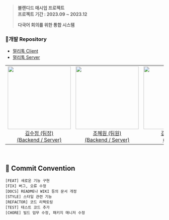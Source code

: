 > **블랜디드 매시업 프로젝트** <br/>
> **프로젝트 기간 : 2023.09 ~ 2023.12**
>
> **다국어 회의를 위한 통합 시스템**
>

### 📍개발 Repository
- [멀리톡 Client](https://github.com/Team-Speakers/mlt-client) <br>
- [멀리톡 Server](https://github.com/Team-Speakers/mlt-server)

<table>
  <tr>
    <td align="center"><a href="https://github.com/iamsoojung"><img src="https://github.com/AgeBloomers/.github/assets/65272297/9c07a41c-0d21-4f43-b0c8-41206b2ece3e" width="200px;" alt=""/><br />김수정 (팀장)<br />(Backend / Server)</td>
    <td align="center"><a href="https://github.com/jhw296"><img src="https://github.com/AgeBloomers/.github/assets/65272297/b395dfa5-04e1-41c4-96ed-1b965fbe1df0" width="200px;" alt=""/><br />조혜원 (팀원)<br />(Backend / Server)</td>
    <td align="center"><a href="https://github.com/ym1021"><img src="https://github.com/Team-Speakers/.github/assets/65272297/3c08873c-51f8-4ae7-af7e-927b42d643ce" width="200px;" alt=""/><br />김보경 (팀원)<br />(WebRTC)</td>
    <td align="center"><a href="https://github.com/JuYa1"><img src="https://github.com/Team-Speakers/.github/assets/65272297/989eed4a-4139-4422-bdee-eb73dd77ddc6" width="200px;" alt=""/><br />박성주 (팀원)<br />(Frontend / WebRTC)</td>
    <td align="center"><a href="https://github.com/baejinhee"><img src="https://github.com/Team-Speakers/.github/assets/65272297/9815331a-d265-4f5e-a987-9702df387143" width="200px;" alt=""/><br />배진희 (팀원)<br />(Frontend / WebRTC)</td>
  </tr>
</table>
<br>

## 📌 Commit Convention
```
[FEAT] 새로운 기능 구현
[FIX] 버그, 오류 수정
[DOCS] README나 WIKI 등의 문서 개정
[STYLE] 스타일 관련 기능
[REFACTOR] 코드 리팩토링
[TEST] 테스트 코드 추가
[CHORE] 빌드 업무 수정, 패키지 매니저 수정
```

<br>
